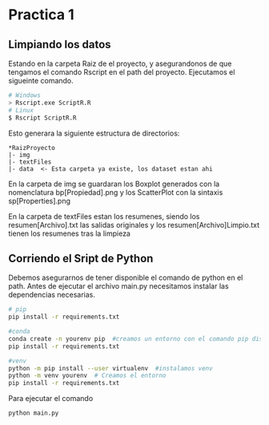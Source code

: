 # Practica 1

## Limpiando los datos

Estando en la carpeta Raiz de el proyecto, y asegurandonos de que tengamos el comando Rscript en el path del proyecto. Ejecutamos el sigueinte comando.

```bash
# Windows
> Rscript.exe ScriptR.R
# Linux
$ Rscript ScriptR.R 
```

Esto generara la siguiente estructura de directorios:

```
*RaizProyecto
|- img  
|- textFiles
|- data  <- Esta carpeta ya existe, los dataset estan ahi
```

En la carpeta de img se guardaran los Boxplot generados con la nomenclatura bp[Propiedad].png y los ScatterPlot con la sintaxis sp[Properties].png

En la carpeta de textFiles estan los resumenes, siendo los resumen[Archivo].txt las salidas originales y los resumen[Archivo]Limpio.txt tienen los resumenes tras la limpieza

## Corriendo el Sript de Python

Debemos asegurarnos de tener disponible el comando de python en el path.
Antes de ejecutar el archivo main.py necesitamos instalar las dependencias necesarias.

```bash
# pip
pip install -r requirements.txt

#conda
conda create -n yourenv pip  #creamos un entorno con el comando pip disponible
pip install -r requirements.txt

#venv
python -m pip install --user virtualenv  #instalamos venv
python -m venv yourenv  # Creamos el entorno
pip install -r requirements.txt
```

Para ejecutar el comando

```bash
python main.py
```
